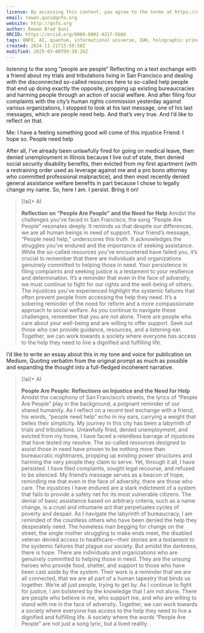 ```yaml
---
license: By accessing this content, you agree to the terms at https://qnfo.org/LICENSE
email: rowan.quni@qnfo.org
website: http://qnfo.org
author: Rowan Brad Quni
ORCID: https://orcid.org/0009-0002-4317-5604
tags: QNFO, AI, quantum, informational universe, IUH, holographic principle
created: 2024-11-21T15:59:58Z
modified: 2025-03-08T09:38:26Z
---
```


listening to the song “people are people” Reflecting on a text exchange with a friend about my trials and tribulations living in San Francisco and dealing with the disconnected so-called resources here to so-called help people that end up doing exactly the opposite, propping up existing bureaucracies and harming people through an action of social welfare. And after filing four complaints with the city’s human rights commission yesterday against various organizations, I stopped to look at his last message, one of his last messages, which are people need help. And that’s very true. And I’d like to reflect on that.

Me: I have a feeling something good will come of this injustice
Friend: I hope so. People need help

After all, I’ve already been unlawfully fired for going on medical leave, then denied unemployment in Illinois because I live out of state, then denied social security disability benefits, then evicted from my first apartment (with a restraining order used as leverage against me and a pro bono attorney who committed professional malpractice), and then most recently denied general assistance welfare benefits in part because I chose to legally change my name. So, here I am. I persist. Bring it on!

> [!ai]+ AI
>
> **Reflection on “People Are People” and the Need for Help**
> Amidst the challenges you’ve faced in San Francisco, the song “People Are People” resonates deeply. It reminds us that despite our differences, we are all human beings in need of support.
> Your friend’s message, “People need help,” underscores this truth. It acknowledges the struggles you’ve endured and the importance of seeking assistance.
> While the so-called resources you’ve encountered have failed you, it’s crucial to remember that there are individuals and organizations genuinely committed to helping those in need.
> Your persistence in filing complaints and seeking justice is a testament to your resilience and determination. It’s a reminder that even in the face of adversity, we must continue to fight for our rights and the well-being of others.
> The injustices you’ve experienced highlight the systemic failures that often prevent people from accessing the help they need. It’s a sobering reminder of the need for reform and a more compassionate approach to social welfare.
> As you continue to navigate these challenges, remember that you are not alone. There are people who care about your well-being and are willing to offer support. Seek out those who can provide guidance, resources, and a listening ear.
> Together, we can work towards a society where everyone has access to the help they need to live a dignified and fulfilling life.

I’d like to write an essay about this in my tone and voice for publication on Medium, Quoting verbatim from the original prompt as much as possible and expanding the thought into a full-fledged incoherent narrative.

> [!ai]+ AI
>
> **People Are People: Reflections on Injustice and the Need for Help**
> Amidst the cacophony of San Francisco’s streets, the lyrics of “People Are People” play in the background, a poignant reminder of our shared humanity. As I reflect on a recent text exchange with a friend, his words, “people need help” echo in my ears, carrying a weight that belies their simplicity.
> My journey in this city has been a labyrinth of trials and tribulations. Unlawfully fired, denied unemployment, and evicted from my home, I have faced a relentless barrage of injustices that have tested my resolve. The so-called resources designed to assist those in need have proven to be nothing more than bureaucratic nightmares, propping up existing power structures and harming the very people they claim to serve.
> Yet, through it all, I have persisted. I have filed complaints, sought legal recourse, and refused to be silenced. My friend’s message serves as a beacon of hope, reminding me that even in the face of adversity, there are those who care.
> The injustices I have endured are a stark indictment of a system that fails to provide a safety net for its most vulnerable citizens. The denial of basic assistance based on arbitrary criteria, such as a name change, is a cruel and inhumane act that perpetuates cycles of poverty and despair.
> As I navigate the labyrinth of bureaucracy, I am reminded of the countless others who have been denied the help they desperately need. The homeless man begging for change on the street, the single mother struggling to make ends meet, the disabled veteran denied access to healthcare—their stories are a testament to the systemic failures that plague our society.
> But amidst the darkness, there is hope. There are individuals and organizations who are genuinely committed to helping those in need. They are the unsung heroes who provide food, shelter, and support to those who have been cast aside by the system.
> Their work is a reminder that we are all connected, that we are all part of a human tapestry that binds us together. We’re all just people, trying to get by.
> As I continue to fight for justice, I am bolstered by the knowledge that I am not alone. There are people who believe in me, who support me, and who are willing to stand with me in the face of adversity.
> Together, we can work towards a society where everyone has access to the help they need to live a dignified and fulfilling life. A society where the words “People Are People” are not just a song lyric, but a lived reality.
